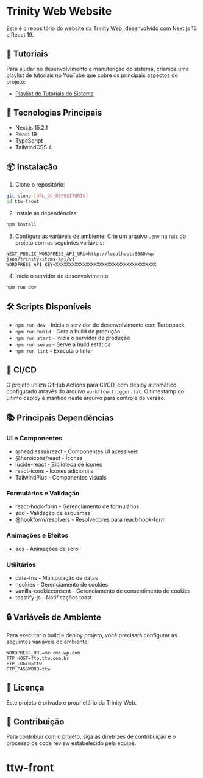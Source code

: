 # Trinity Web Website

Este é o repositório do website da Trinity Web, desenvolvido com Next.js 15 e React 19.


## 🎥 Tutoriais

Para ajudar no desenvolvimento e manutenção do sistema, criamos uma playlist de tutoriais no YouTube que cobre os principais aspectos do projeto:

- [Playlist de Tutoriais do Sistema](https://www.youtube.com/playlist?list=PLivqx8LbCRd-FbkXOP-KhPE3mQEW7n845)

## 🚀 Tecnologias Principais

- Next.js 15.2.1
- React 19
- TypeScript
- TailwindCSS 4

## 📦 Instalação

1. Clone o repositório:
```bash
git clone [URL_DO_REPOSITÓRIO]
cd ttw-front
```

2. Instale as dependências:
```bash
npm install
```

3. Configure as variáveis de ambiente:
Crie um arquivo `.env` na raiz do projeto com as seguintes variáveis:
```env
NEXT_PUBLIC_WORDPRESS_API_URL=http://localhost:8080/wp-json/trinitykitcms-api/v1
WORDPRESS_API_KEY=XXXXXXXXXXXXXXXXXXXXXXXXXXXXXXXXXXXXX
```

4. Inicie o servidor de desenvolvimento:
```bash
npm run dev
```

## 🛠️ Scripts Disponíveis

- `npm run dev` - Inicia o servidor de desenvolvimento com Turbopack
- `npm run build` - Gera a build de produção
- `npm run start` - Inicia o servidor de produção
- `npm run serve` - Serve a build estática
- `npm run lint` - Executa o linter

## 🔄 CI/CD

O projeto utiliza GitHub Actions para CI/CD, com deploy automático configurado através do arquivo `workflow-trigger.txt`. O timestamp do último deploy é mantido neste arquivo para controle de versão.

## 📚 Principais Dependências

### UI e Componentes
- @headlessui/react - Componentes UI acessíveis
- @heroicons/react - Ícones
- lucide-react - Biblioteca de ícones
- react-icons - Ícones adicionais
- TailwindPlus - Componentes visuais

### Formulários e Validação
- react-hook-form - Gerenciamento de formulários
- zod - Validação de esquemas
- @hookform/resolvers - Resolvedores para react-hook-form

### Animações e Efeitos
- aos - Animações de scroll

### Utilitários
- date-fns - Manipulação de datas
- nookies - Gerenciamento de cookies
- vanilla-cookieconsent - Gerenciamento de consentimento de cookies
- toastify-js - Notificações toast

## 🔒 Variáveis de Ambiente

Para executar o build e deploy projeto, você precisará configurar as seguintes variáveis de ambiente:

```env
WORDPRESS_URL=meucms.wp.com
FTP_HOST=ftp.ttw.com.br
FTP_LOGIN=ttw
FTP_PASSWORD=ttw
```

## 📝 Licença

Este projeto é privado e proprietário da Trinity Web.

## 👥 Contribuição

Para contribuir com o projeto, siga as diretrizes de contribuição e o processo de code review estabelecido pela equipe.
# ttw-front
